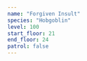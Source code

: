 ```yaml
---
name: "Forgiven Insult"
species: "Hobgoblin"
level: 100
start_floor: 21
end_floor: 24
patrol: false
---
```

